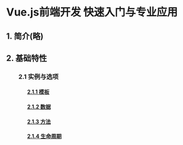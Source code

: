 # Vue.js前端开发 快速入门与专业应用

## 1. 简介(略)

## 2. 基础特性
### &emsp;&emsp;2.1 实例与选项
#### &emsp;&emsp;&emsp;&emsp;[2.1.1 模板](https://evllis.github.io/My-Learning-Materials/Introduction-and-application-of-Vue/2.%20%E5%9F%BA%E7%A1%80%E7%89%B9%E6%80%A7/2.1_%E5%AE%9E%E4%BE%8B%E5%8F%8A%E9%80%89%E9%A1%B9/2.1.1_%E6%A8%A1%E6%9D%BF.html "2.1.1 模板")
#### &emsp;&emsp;&emsp;&emsp;[2.1.2 数据](https://evllis.github.io/My-Learning-Materials/Introduction-and-application-of-Vue/2.%20%E5%9F%BA%E7%A1%80%E7%89%B9%E6%80%A7/2.1_%E5%AE%9E%E4%BE%8B%E5%8F%8A%E9%80%89%E9%A1%B9/2.1.2_%E6%95%B0%E6%8D%AE.html "2.1.2 数据")
#### &emsp;&emsp;&emsp;&emsp;[2.1.3 方法](https://evllis.github.io/My-Learning-Materials/Introduction-and-application-of-Vue/2.%20%E5%9F%BA%E7%A1%80%E7%89%B9%E6%80%A7/2.1_%E5%AE%9E%E4%BE%8B%E5%8F%8A%E9%80%89%E9%A1%B9/2.1.3_%E6%96%B9%E6%B3%95.html "2.1.3 方法")
#### &emsp;&emsp;&emsp;&emsp;[2.1.4 生命周期](https://evllis.github.io/My-Learning-Materials/Introduction-and-application-of-Vue/2.%20%E5%9F%BA%E7%A1%80%E7%89%B9%E6%80%A7/2.1_%E5%AE%9E%E4%BE%8B%E5%8F%8A%E9%80%89%E9%A1%B9/2.1.4_%E7%94%9F%E5%91%BD%E5%91%A8%E6%9C%9F.html "2.1.4 生命周期")